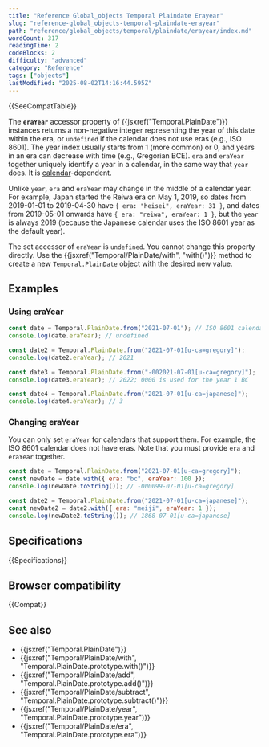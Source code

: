 ```yaml
---
title: "Reference Global_objects Temporal Plaindate Erayear"
slug: "reference-global_objects-temporal-plaindate-erayear"
path: "reference/global_objects/temporal/plaindate/erayear/index.md"
wordCount: 317
readingTime: 2
codeBlocks: 2
difficulty: "advanced"
category: "Reference"
tags: ["objects"]
lastModified: "2025-08-02T14:16:44.595Z"
---
```



{{SeeCompatTable}}

The **`eraYear`** accessor property of {{jsxref("Temporal.PlainDate")}} instances returns a non-negative integer representing the year of this date within the era, or `undefined` if the calendar does not use eras (e.g., ISO 8601). The year index usually starts from 1 (more common) or 0, and years in an era can decrease with time (e.g., Gregorian BCE). `era` and `eraYear` together uniquely identify a year in a calendar, in the same way that `year` does. It is [calendar](/en-US/docs/Web/JavaScript/Reference/Global_Objects/Temporal#calendars)-dependent.

Unlike `year`, `era` and `eraYear` may change in the middle of a calendar year. For example, Japan started the Reiwa era on May 1, 2019, so dates from 2019-01-01 to 2019-04-30 have `{ era: "heisei", eraYear: 31 }`, and dates from 2019-05-01 onwards have `{ era: "reiwa", eraYear: 1 }`, but the `year` is always 2019 (because the Japanese calendar uses the ISO 8601 year as the default year).

The set accessor of `eraYear` is `undefined`. You cannot change this property directly. Use the {{jsxref("Temporal/PlainDate/with", "with()")}} method to create a new `Temporal.PlainDate` object with the desired new value.

## Examples

### Using eraYear

```js
const date = Temporal.PlainDate.from("2021-07-01"); // ISO 8601 calendar
console.log(date.eraYear); // undefined

const date2 = Temporal.PlainDate.from("2021-07-01[u-ca=gregory]");
console.log(date2.eraYear); // 2021

const date3 = Temporal.PlainDate.from("-002021-07-01[u-ca=gregory]");
console.log(date3.eraYear); // 2022; 0000 is used for the year 1 BC

const date4 = Temporal.PlainDate.from("2021-07-01[u-ca=japanese]");
console.log(date4.eraYear); // 3
```

### Changing eraYear

You can only set `eraYear` for calendars that support them. For example, the ISO 8601 calendar does not have eras. Note that you must provide `era` and `eraYear` together.

```js
const date = Temporal.PlainDate.from("2021-07-01[u-ca=gregory]");
const newDate = date.with({ era: "bc", eraYear: 100 });
console.log(newDate.toString()); // -000099-07-01[u-ca=gregory]

const date2 = Temporal.PlainDate.from("2021-07-01[u-ca=japanese]");
const newDate2 = date2.with({ era: "meiji", eraYear: 1 });
console.log(newDate2.toString()); // 1868-07-01[u-ca=japanese]
```

## Specifications

{{Specifications}}

## Browser compatibility

{{Compat}}

## See also

- {{jsxref("Temporal.PlainDate")}}
- {{jsxref("Temporal/PlainDate/with", "Temporal.PlainDate.prototype.with()")}}
- {{jsxref("Temporal/PlainDate/add", "Temporal.PlainDate.prototype.add()")}}
- {{jsxref("Temporal/PlainDate/subtract", "Temporal.PlainDate.prototype.subtract()")}}
- {{jsxref("Temporal/PlainDate/year", "Temporal.PlainDate.prototype.year")}}
- {{jsxref("Temporal/PlainDate/era", "Temporal.PlainDate.prototype.era")}}
